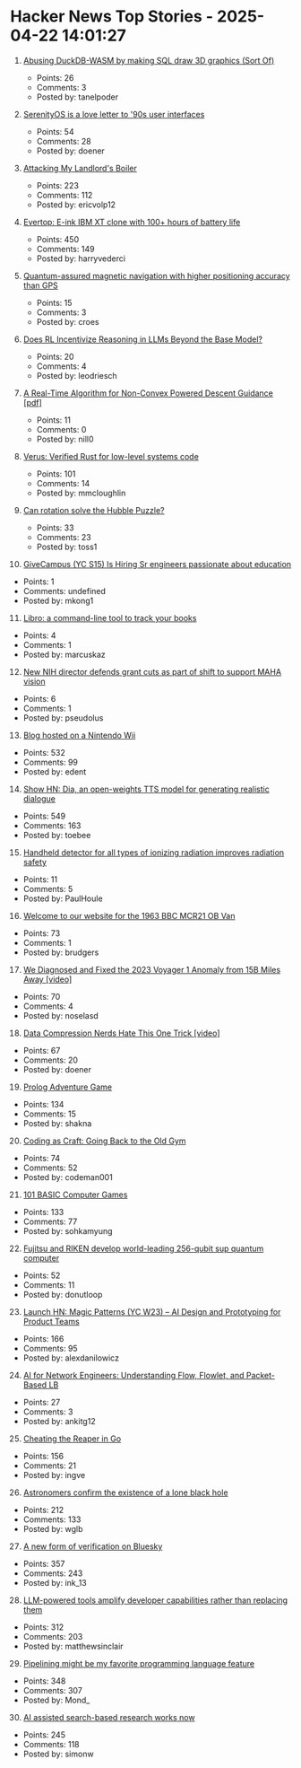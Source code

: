 # Hacker News Top Stories - 2025-04-22 14:01:27

1. [Abusing DuckDB-WASM by making SQL draw 3D graphics (Sort Of)](https://www.hey.earth/posts/duckdb-doom)
   - Points: 26
   - Comments: 3
   - Posted by: tanelpoder

2. [SerenityOS is a love letter to '90s user interfaces](https://serenityos.org/)
   - Points: 54
   - Comments: 28
   - Posted by: doener

3. [Attacking My Landlord's Boiler](https://blog.videah.net/attacking-my-landlords-boiler/)
   - Points: 223
   - Comments: 112
   - Posted by: ericvolp12

4. [Evertop: E-ink IBM XT clone with 100+ hours of battery life](https://github.com/ericjenott/Evertop)
   - Points: 450
   - Comments: 149
   - Posted by: harryvederci

5. [Quantum-assured magnetic navigation with higher positioning accuracy than GPS](https://arxiv.org/abs/2504.08167)
   - Points: 15
   - Comments: 3
   - Posted by: croes

6. [Does RL Incentivize Reasoning in LLMs Beyond the Base Model?](https://limit-of-rlvr.github.io/)
   - Points: 20
   - Comments: 4
   - Posted by: leodriesch

7. [A Real-Time Algorithm for Non-Convex Powered Descent Guidance [pdf]](https://depts.washington.edu/uwrainlab/wordpress/wp-content/uploads/2020/01/AIAA_SciTech_2020.pdf)
   - Points: 11
   - Comments: 0
   - Posted by: nill0

8. [Verus: Verified Rust for low-level systems code](https://github.com/secure-foundations/verus)
   - Points: 101
   - Comments: 14
   - Posted by: mmcloughlin

9. [Can rotation solve the Hubble Puzzle?](https://academic.oup.com/mnras/article/538/4/3038/8090496?login=false)
   - Points: 33
   - Comments: 23
   - Posted by: toss1

10. [GiveCampus (YC S15) Is Hiring Sr engineers passionate about education](https://givecampus.breezy.hr/p/0c4a97691730)
   - Points: 1
   - Comments: undefined
   - Posted by: mkong1

11. [Libro: a command-line tool to track your books](https://github.com/mkaz/libro)
   - Points: 4
   - Comments: 1
   - Posted by: marcuskaz

12. [New NIH director defends grant cuts as part of shift to support MAHA vision](https://www.science.org/content/article/new-nih-director-defends-grant-cuts-part-shift-support-maha-vision)
   - Points: 6
   - Comments: 1
   - Posted by: pseudolus

13. [Blog hosted on a Nintendo Wii](https://blog.infected.systems/posts/2025-04-21-this-blog-is-hosted-on-a-nintendo-wii/)
   - Points: 532
   - Comments: 99
   - Posted by: edent

14. [Show HN: Dia, an open-weights TTS model for generating realistic dialogue](https://github.com/nari-labs/dia)
   - Points: 549
   - Comments: 163
   - Posted by: toebee

15. [Handheld detector for all types of ionizing radiation improves radiation safety](https://phys.org/news/2025-04-handheld-detector-ionizing-safety.html)
   - Points: 11
   - Comments: 5
   - Posted by: PaulHoule

16. [Welcome to our website for the 1963 BBC MCR21 OB Van](https://mcr21.org.uk/)
   - Points: 73
   - Comments: 1
   - Posted by: brudgers

17. [We Diagnosed and Fixed the 2023 Voyager 1 Anomaly from 15B Miles Away [video]](https://www.youtube.com/watch?v=YcUycQoz0zg)
   - Points: 70
   - Comments: 4
   - Posted by: noselasd

18. [Data Compression Nerds Hate This One Trick [video]](https://media.ccc.de/v/eh22-8-more-than-just-quite-ok-data-compression-nerds-hate-this-one-trick)
   - Points: 67
   - Comments: 20
   - Posted by: doener

19. [Prolog Adventure Game](https://github.com/stefanrodrigues2/Prolog-Adventure-game)
   - Points: 134
   - Comments: 15
   - Posted by: shakna

20. [Coding as Craft: Going Back to the Old Gym](https://cekrem.github.io/posts/coding-as-craft-going-back-to-the-old-gym/)
   - Points: 74
   - Comments: 52
   - Posted by: codeman001

21. [101 BASIC Computer Games](https://github.com/maurymarkowitz/101-BASIC-Computer-Games)
   - Points: 133
   - Comments: 77
   - Posted by: sohkamyung

22. [Fujitsu and RIKEN develop world-leading 256-qubit sup quantum computer](https://www.fujitsu.com/global/about/resources/news/press-releases/2025/0422-01.html)
   - Points: 52
   - Comments: 11
   - Posted by: donutloop

23. [Launch HN: Magic Patterns (YC W23) – AI Design and Prototyping for Product Teams](undefined)
   - Points: 166
   - Comments: 95
   - Posted by: alexdanilowicz

24. [AI for Network Engineers: Understanding Flow, Flowlet, and Packet-Based LB](https://nwktimes.blogspot.com/2025/04/ai-for-network-engineers-understanding.html)
   - Points: 27
   - Comments: 3
   - Posted by: ankitg12

25. [Cheating the Reaper in Go](https://mcyoung.xyz/2025/04/21/go-arenas/)
   - Points: 156
   - Comments: 21
   - Posted by: ingve

26. [Astronomers confirm the existence of a lone black hole](https://phys.org/news/2025-04-astronomers-lone-black-hole.html)
   - Points: 212
   - Comments: 133
   - Posted by: wglb

27. [A new form of verification on Bluesky](https://bsky.social/about/blog/04-21-2025-verification)
   - Points: 357
   - Comments: 243
   - Posted by: ink_13

28. [LLM-powered tools amplify developer capabilities rather than replacing them](https://matthewsinclair.com/blog/0178-why-llm-powered-programming-is-more-mech-suit-than-artificial-human)
   - Points: 312
   - Comments: 203
   - Posted by: matthewsinclair

29. [Pipelining might be my favorite programming language feature](https://herecomesthemoon.net/2025/04/pipelining/)
   - Points: 348
   - Comments: 307
   - Posted by: Mond_

30. [AI assisted search-based research works now](https://simonwillison.net/2025/Apr/21/ai-assisted-search/)
   - Points: 245
   - Comments: 118
   - Posted by: simonw

